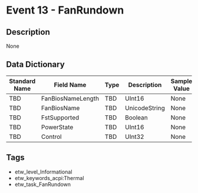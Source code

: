 # Event 13 - FanRundown

## Description
None

## Data Dictionary
|Standard Name|Field Name|Type|Description|Sample Value|
|---|---|---|---|---|
|TBD|FanBiosNameLength|TBD|UInt16|None|None|
|TBD|FanBiosName|TBD|UnicodeString|None|None|
|TBD|FstSupported|TBD|Boolean|None|None|
|TBD|PowerState|TBD|UInt16|None|None|
|TBD|Control|TBD|UInt32|None|None|

## Tags
* etw_level_Informational
* etw_keywords_acpi:Thermal
* etw_task_FanRundown